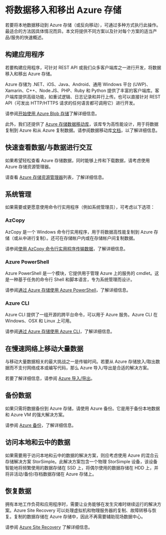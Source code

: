 <properties
    pageTitle="将数据移入和移出 Azure 存储 | Azure"
    description="本文概述了将数据移入和移出 Azure 存储的各种方法。"
    services="storage"
    documentationcenter=""
    author="micurd"
    manager="jahogg"
    editor="tysonn" />  

<tags
    ms.assetid="5e3947a9-d99b-4108-9d57-3eb67c03e7ba"
    ms.service="storage"
    ms.workload="storage"
    ms.tgt_pltfrm="na"
    ms.devlang="na"
    ms.topic="article"
    ms.date="11/18/2016"
    ms.author="micurd" />  


# 将数据移入和移出 Azure 存储
若要将本地数据移动到 Azure 存储（或反向移动），可通过多种方式执行此操作。最适合的方法因具体情况而异。本文将提供不同方案以及针对每个方案的适当产品/服务的快速概述。

## 构建应用程序
若要构建应用程序，可针对 REST API 或我们众多客户端库之一进行开发，将数据移入和移出 Azure 存储。

Azure 存储为 .NET、iOS、Java、Android、通用 Windows 平台 (UWP)、Xamarin、C++、Node.JS、PHP、Ruby 和 Python 提供了丰富的客户端库。客户端库提供高级功能，如重试逻辑、日志记录和并行上传。也可以直接针对 REST API（可发出 HTTP/HTTPS 请求的任何语言都可调用它）进行开发。

请参阅[开始使用 Azure Blob 存储](/documentation/articles/storage-dotnet-how-to-use-blobs/)了解详细信息。

此外，我们还提供了 [Azure 存储数据移动库](https://www.nuget.org/packages/Microsoft.Azure.Storage.DataMovement)，该库专为高性能设计，用于将数据复制到 Azure 和从 Azure 复制数据。请参阅数据移动库[文档](https://github.com/Azure/azure-storage-net-data-movement)，以了解详细信息。

## 快速查看数据/与数据进行交互
如果希望轻松查看 Azure 存储数据，同时能够上传和下载数据，请考虑使用 Azure 存储资源管理器。

请查看 [Azure 存储资源管理器](/documentation/articles/storage-explorers/)列表，了解详细信息。

## 系统管理
如果需要或更愿意使用命令行实用程序（例如系统管理员），可考虑以下选项：

### AzCopy
AzCopy 是一个 Windows 命令行实用程序，用于将数据高性能复制到 Azure 存储（或从中进行复制）。还可在存储帐户内或在存储帐户间复制数据。

请参阅[使用 AzCopy 命令行实用程序传输数据](/documentation/articles/storage-use-azcopy/)，了解详细信息。

### Azure PowerShell
Azure PowerShell 是一个模块，它提供用于管理 Azure 上的服务的 cmdlet。这是一种基于任务的命令行 Shell 和脚本语言，专为系统管理而设计。

请参阅[通过 Azure 存储使用 Azure PowerShell](/documentation/articles/storage-powershell-guide-full/)，了解详细信息。

### Azure CLI
Azure CLI 提供了一组开源的跨平台命令，可以用于 Azure 服务。Azure CLI 在 Windows、OSX 和 Linux 上可用。

请参阅[通过 Azure 存储使用 Azure CLI](/documentation/articles/storage-azure-cli/)，了解详细信息。

## 在慢速网络上移动大量数据
与移动大量数据相关的最大挑战之一是传输时间。若要从 Azure 存储放入/取出数据而不支付网络成本或编写代码，那么 Azure 导入/导出是合适的解决方案。

若要了解详细信息，请参阅 [Azure 导入/导出](/documentation/articles/storage-import-export-service/)。

## 备份数据
如果只需将数据备份到 Azure 存储，请使用 Azure 备份。它是用于备份本地数据和 Azure VM 的强大解决方案。

请参阅 [Azure 备份](/documentation/articles/backup-introduction-to-azure-backup/)，了解详细信息。

## 访问本地和云中的数据
如果需要用于访问本地和云中的数据的解决方案，则应考虑使用 Azure 的混合云存储解决方案 StorSimple。此解决方案包含一个物理 StorSimple 设备，该设备智能地将频繁使用的数据存储在 SSD 上，将偶尔使用的数据存储在 HDD 上，并将非活动/备份/存档数据存储在 Azure 存储上。

## 恢复数据
拥有本地工作负荷和应用程序时，需要让业务能够在发生灾难时继续运行的解决方案。Azure Site Recovery 可以处理虚拟机和物理服务器的复制、故障转移与恢复。复制的数据存储在 Azure 存储中，因此不再需要辅助现场数据中心。

请参阅 [Azure Site Recovery](/documentation/articles/site-recovery-overview/) 了解详细信息。

<!---HONumber=Mooncake_1128_2016-->